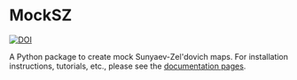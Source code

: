 # MockSZ
[![DOI](https://zenodo.org/badge/662176943.svg)](https://zenodo.org/badge/latestdoi/662176943)

A Python package to create mock Sunyaev-Zel'dovich maps. 
For installation instructions, tutorials, etc., please see the [documentation pages](https://arendmoerman.github.io/MockSZ/).
